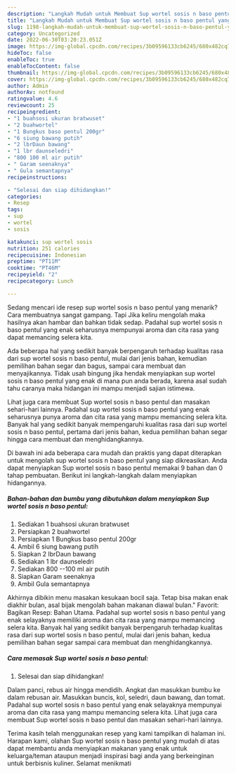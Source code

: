 ```yaml
---
description: "Langkah Mudah untuk Membuat Sup wortel sosis n baso pentul yang Enak"
title: "Langkah Mudah untuk Membuat Sup wortel sosis n baso pentul yang Enak"
slug: 1198-langkah-mudah-untuk-membuat-sup-wortel-sosis-n-baso-pentul-yang-enak
category: Uncategorized
date: 2022-06-30T03:20:23.051Z
image: https://img-global.cpcdn.com/recipes/3b09596133cb6245/680x482cq70/sup-wortel-sosis-n-baso-pentul-foto-resep-utama.jpg
hideToc: false
enableToc: true
enableTocContent: false
thumbnail: https://img-global.cpcdn.com/recipes/3b09596133cb6245/680x482cq70/sup-wortel-sosis-n-baso-pentul-foto-resep-utama.jpg
cover: https://img-global.cpcdn.com/recipes/3b09596133cb6245/680x482cq70/sup-wortel-sosis-n-baso-pentul-foto-resep-utama.jpg
author: Admin
authorAv: notfound
ratingvalue: 4.6
reviewcount: 25
recipeingredient:
- "1 buahsosi ukuran bratwuset"
- "2 buahwortel"
- "1 Bungkus baso pentul 200gr"
- "6 siung bawang putih"
- "2 lbrDaun bawang"
- "1 lbr daunseledri"
- "800 100 ml air putih"
- " Garam seenaknya"
- " Gula semantapnya"
recipeinstructions:

- "Selesai dan siap dihidangkan!"
categories:
- Resep
tags:
- sup
- wortel
- sosis

katakunci: sup wortel sosis 
nutrition: 251 calories
recipecuisine: Indonesian
preptime: "PT11M"
cooktime: "PT46M"
recipeyield: "2"
recipecategory: Lunch

---
```



Sedang mencari ide resep sup wortel sosis n baso pentul yang menarik? Cara membuatnya sangat gampang. Tapi Jika keliru mengolah maka hasilnya akan hambar dan bahkan tidak sedap. Padahal sup wortel sosis n baso pentul yang enak seharusnya mempunyai aroma dan cita rasa yang dapat memancing selera kita.


Ada beberapa hal yang sedikit banyak berpengaruh terhadap kualitas rasa dari sup wortel sosis n baso pentul, mulai dari jenis bahan, kemudian pemilihan bahan segar dan bagus, sampai cara membuat dan menyajikannya. Tidak usah bingung jika hendak menyiapkan sup wortel sosis n baso pentul yang enak di mana pun anda berada, karena asal sudah tahu caranya maka hidangan ini mampu menjadi sajian istimewa.

Lihat juga cara membuat Sup wortel sosis n baso pentul dan masakan sehari-hari lainnya. Padahal sup wortel sosis n baso pentul yang enak seharusnya punya aroma dan cita rasa yang mampu memancing selera kita. Banyak hal yang sedikit banyak mempengaruhi kualitas rasa dari sup wortel sosis n baso pentul, pertama dari jenis bahan, kedua pemilihan bahan segar hingga cara membuat dan menghidangkannya.


Di bawah ini ada beberapa cara mudah dan praktis yang dapat diterapkan untuk mengolah sup wortel sosis n baso pentul yang siap dikreasikan. Anda dapat menyiapkan Sup wortel sosis n baso pentul memakai 9 bahan dan 0 tahap pembuatan. Berikut ini langkah-langkah dalam menyiapkan hidangannya.

<!--inarticleads1-->

##### Bahan-bahan dan bumbu yang dibutuhkan dalam menyiapkan Sup wortel sosis n baso pentul:

1. Sediakan 1 buahsosi ukuran bratwuset
1. Persiapkan 2 buahwortel
1. Persiapkan 1 Bungkus baso pentul 200gr
1. Ambil 6 siung bawang putih
1. Siapkan 2 lbrDaun bawang
1. Sediakan 1 lbr daunseledri
1. Sediakan 800 --100 ml air putih
1. Siapkan  Garam seenaknya
1. Ambil  Gula semantapnya


Akhirnya dibikin menu masakan kesukaan bocil saja. Tetap bisa makan enak diakhir bulan, asal bijak mengolah bahan makanan diawal bulan.&#34; Favorit: Bagikan Resep: Bahan Utama. Padahal sup wortel sosis n baso pentul yang enak selayaknya memiliki aroma dan cita rasa yang mampu memancing selera kita. Banyak hal yang sedikit banyak berpengaruh terhadap kualitas rasa dari sup wortel sosis n baso pentul, mulai dari jenis bahan, kedua pemilihan bahan segar sampai cara membuat dan menghidangkannya. 

<!--inarticleads2-->

##### Cara memasak Sup wortel sosis n baso pentul:


1. Selesai dan siap dihidangkan!

Dalam panci, rebus air hingga mendidih. Angkat dan masukkan bumbu ke dalam rebusan air. Masukkan buncis, kol, seledri, daun bawang, dan tomat. Padahal sup wortel sosis n baso pentul yang enak selayaknya mempunyai aroma dan cita rasa yang mampu memancing selera kita. Lihat juga cara membuat Sup wortel sosis n baso pentul dan masakan sehari-hari lainnya. 

Terima kasih telah menggunakan resep yang kami tampilkan di halaman ini. Harapan kami, olahan Sup wortel sosis n baso pentul yang mudah di atas dapat membantu anda menyiapkan makanan yang enak untuk keluarga/teman ataupun menjadi inspirasi bagi anda yang berkeinginan untuk berbisnis kuliner. Selamat menikmati
